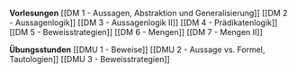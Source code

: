 **Vorlesungen**
[[DM 1 - Aussagen, Abstraktion und Generalisierung]]
[[DM 2 - Aussagenlogik]]
[[DM 3 - Aussagenlogik II]]
[[DM 4 - Prädikatenlogik]]
[[DM 5 - Beweisstrategien]]
[[DM 6 - Mengen]]
[[DM 7 - Mengen II]]

**Übungsstunden**
[[DMU 1 - Beweise]]
[[DMU 2 - Aussage vs. Formel, Tautologien]]
[[DMU 3 - Beweisstrategien]]